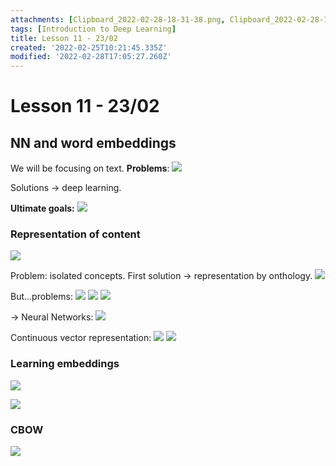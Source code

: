 ```yaml
---
attachments: [Clipboard_2022-02-28-18-31-38.png, Clipboard_2022-02-28-18-34-34.png, Clipboard_2022-02-28-18-35-01.png, Clipboard_2022-02-28-18-36-36.png, Clipboard_2022-02-28-18-37-47.png, Clipboard_2022-02-28-18-38-14.png, Clipboard_2022-02-28-18-38-22.png, Clipboard_2022-02-28-18-38-45.png, Clipboard_2022-02-28-19-03-55.png, Clipboard_2022-02-28-19-04-13.png, Clipboard_2022-02-28-19-04-28.png, Clipboard_2022-02-28-19-04-42.png, Clipboard_2022-02-28-19-05-27.png]
tags: [Introduction to Deep Learning]
title: Lesson 11 - 23/02
created: '2022-02-25T10:21:45.335Z'
modified: '2022-02-28T17:05:27.260Z'
---
```


# Lesson 11 - 23/02

## NN and word embeddings

We will be focusing on text. **Problems**:
![](@attachment/Clipboard_2022-02-28-18-31-38.png)

Solutions -> deep learning.

**Ultimate goals:**
![](@attachment/Clipboard_2022-02-28-18-34-34.png)

### Representation of content

![](@attachment/Clipboard_2022-02-28-18-35-01.png)

Problem: isolated concepts. First solution -> representation by onthology.
![](@attachment/Clipboard_2022-02-28-18-36-36.png)

But...problems:
![](@attachment/Clipboard_2022-02-28-18-37-47.png)
![](@attachment/Clipboard_2022-02-28-18-38-14.png)
![](@attachment/Clipboard_2022-02-28-18-38-22.png)

-> Neural Networks:
![](@attachment/Clipboard_2022-02-28-18-38-45.png)

Continuous vector representation:
![](@attachment/Clipboard_2022-02-28-19-03-55.png)
![](@attachment/Clipboard_2022-02-28-19-04-13.png)

### Learning embeddings

![](@attachment/Clipboard_2022-02-28-19-04-28.png)

![](@attachment/Clipboard_2022-02-28-19-04-42.png)

### CBOW

![](@attachment/Clipboard_2022-02-28-19-05-27.png)
